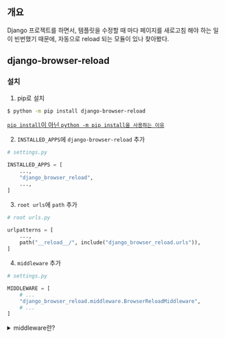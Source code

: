 ## 개요

Django 프로젝트를 하면서, 템플릿을 수정할 때 마다 페이지를 새로고침 해야 하는 일이 빈번했기 때문에, 자동으로 reload 되는 모듈이 있나 찾아봤다.

## django-browser-reload

### 설치

1. pip로 설치


```bash
$ python -m pip install django-browser-reload
```
[`pip install`이 아닌 `python -m pip install을 사용하는 이유`](../Python/pip.md)


2. `INSTALLED_APPS`에 `django-browser-reload` 추가

```python
# settings.py

INSTALLED_APPS = [
    ...,
    "django_browser_reload",
    ...,
]
```

3. `root urls`에 `path` 추가

```python
# root urls.py

urlpatterns = [
    ...,
    path("__reload__/", include("django_browser_reload.urls")),
]
```

4. `middleware` 추가

```python
# settings.py

MIDDLEWARE = [
    # ...
    "django_browser_reload.middleware.BrowserReloadMiddleware",
    # ...
]
```

<details>
<summary>middleware란?</summary>
<div>
  <ul>
    <li>http 요청 / 응답 처리 중간에서 작동하는 시스템이다.</li>
    <li>DJango는 http 요청이 들어오면 미들웨어를 거쳐서 해당 URL에 등록되어 있는 뷰로 연결해주고, http 응답 역시 미들웨어를 거쳐서 내보낸다.</li>
    <li>http request가 들어오면 위에서부터 아래로 미들웨어를 적용시킨다</li>
    <li>http response가 나갈 때 아래서부터 위로 미들웨어를 적용시킨다</li>
    <li>즉, http 요청 및 응답의 전처리 역할을 한다.</li>
  </ul>
</div>
</details>